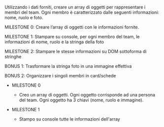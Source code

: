 Utilizzando i dati forniti, creare un array di oggetti per rappresentare i membri del team.
Ogni membro è caratterizzato dalle seguenti informazioni: nome, ruolo e foto.

MILESTONE 0:
Creare l’array di oggetti con le informazioni fornite.

MILESTONE 1:
Stampare su console, per ogni membro del team, le informazioni di nome, ruolo e la stringa della foto

MILESTONE 2:
Stampare le stesse informazioni su DOM sottoforma di stringhe

BONUS 1:
Trasformare la stringa foto in una immagine effettiva

BONUS 2:
Organizzare i singoli membri in card/schede


- MILESTONE 0
    - Creo un array di oggetti. 
        Ogni oggetto corrisponde ad una persona del team.
        Ogni oggetto ha 3 chiavi (nome, ruolo e immagine).

- MILESTONE 1
    - Stampo su console tutte le informazioni dell'array